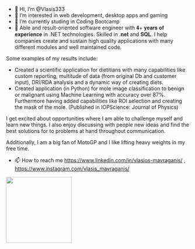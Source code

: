 - 👋 Hi, I’m @Vlasis333
- 👀 I’m interested in web development, desktop apps and gaming
- 🌱 I’m currently studing in Coding Bootcamp
- 💞️ Able and result-oriented software engineer with 𝟒+ 𝐲𝐞𝐚𝐫𝐬 𝐨𝐟 𝐞𝐱𝐩𝐞𝐫𝐢𝐞𝐧𝐜𝐞 in .NET technologies. Skilled in .𝐧𝐞𝐭 and 𝐒𝐐𝐋. I help companies create and sustain high quality applications with many different modules and well maintained code. 

Some examples of my results include:

- Created a scientific application for dietitians with many capabilities like custom reporting, multitude of data (from original Db and customer input), DRI/RDA analysis and a dynamic way of creating diets.
- Created application (in Python) for mole image classification to benign or malignant using Machine
Learning with accuracy over 87%. Furthermore having added capabilities like ROI selection and creating the mask of the mole. (Published in IOPScience: Journal of Physics)

I get excited about opportunities where I am able to challenge myself and learn new things. I also enjoy discussing with people new ideas and find the best solutions for to problems at hand throughout communication.

Additionally, I am a big fan of MotoGP and I like lifting heavy weights in my free time.
- 📫 How to reach me https://www.linkedin.com/in/vlasios-mavraganis/ , https://www.instagram.com/vlasis_mavraganis/

<!---
Vlasis333/Vlasis333 is a ✨ special ✨ repository because its `README.md` (this file) appears on your GitHub profile.
You can click the Preview link to take a look at your changes.
--->


<img height="180em" src="https://github-readme-stats.vercel.app/api?username=Vlasis333&show_icons=true&hide_border=true&&count_private=true&include_all_commits=true" />
